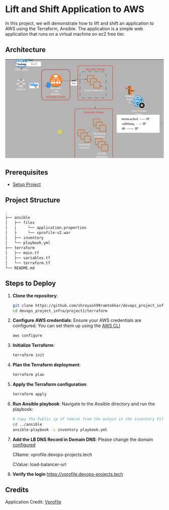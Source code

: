 # Lift and Shift Application to AWS

In this project, we will demonstrate how to lift and shift an application to AWS using the Terraform, Ansible. The application is a simple web application that runs on a virtual machine on ec2 free tier. 

## Architecture
![Architecture](./arch.png)

## Prerequisites
- [Setup Project](../project0/README.md)

## Project Structure
```
.
├── ansible
│   ├── files
│   |     └── application.properties
│   ├     └── vprofile-v2.war
│   ├── inventory
│   └── playbook.yml
├── terraform
│   ├── main.tf
│   ├── variables.tf
│   └── terraform.tf
└── README.md
```

## Steps to Deploy
1. **Clone the repository**:
   ```bash
   git clone https://github.com/shreyash99ramtekkar/devops_project_infra.git
   cd devops_project_infra/project1/terraform
    ```
2. **Configure AWS credentials**:
    Ensure your AWS credentials are configured. You can set them up using the [AWS CLI](https://docs.aws.amazon.com/cli/v1/userguide/cli-configure-files.html#cli-configure-files-methods)
    ```bash
    aws configure
    ```
3. **Initialize Terraform**:
    ```bash
    terraform init
    ```
4. **Plan the Terraform deployment**:
    ```bash
    terraform plan
    ```
5. **Apply the Terraform configuration**:
    ```bash
    terraform apply
    ```

6. **Run Ansible playbook**:
    Navigate to the Ansible directory and run the playbook:
    ```bash
    # Copy the Public ip of tomcat from the output in the inventory File and change the inventory variables( pem file location) accordingly
    cd ../ansible
    ansible-playbook -i inventory playbook.yml
    ```
    
7. **Add the LB DNS Record in Domain DNS**:
    Please change the domain [configured](../project0/README.md)

    CName: vprofile.devops-projects.tech

    CValue: load-balancer-url


8. **Verify the login**
    https://vprofile.devops-projects.tech
      


## Credits
Application Credit: [Vprofile](https://github.com/hkhcoder/vprofile-project.git)